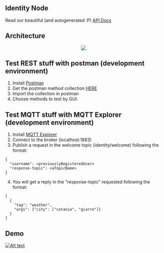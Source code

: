 ## Identity Node
Read our beautiful (and autogenerated :P) [API Docs](https://www.apimatic.io/apidocs/smartfeed/v/1_0#/http/getting-started)

## Architecture
<p align="center">
  <img src="https://spee.ch/d/identity-node.png">
</p>

## Test REST stuff with postman (development environment)
1. Install [Postman](https://www.postman.com/)
2. Get the postman method collection [HERE](https://www.getpostman.com/collections/2be9d338f6a5b032acb4)
3. Import the collection in postman
4. Choose methods to test by GUI.

## Test MQTT stuff with MQTT Explorer (development environment)
1. Install [MQTT Explorer](http://mqtt-explorer.com/)
2. Connect to the broker (localhost:1883)
3. Publish a request in the welcome topic (identity/welcome) following the format:
```
{
  "username": <previouslyRegisteredUser>
  "response-topic": <aTopicName>
}
```
4. You will get a reply in the "response-topic" requested following the format:
```
[
  {
    "tag": "weather",
    "args": {"city": ["catania", "giarre"]}
  }
]
```

## Demo
[![Alt text](https://spee.ch/3/identity-node-demo2.jpg)](https://spee.ch/d/identity-node-demo-v0.webm)
